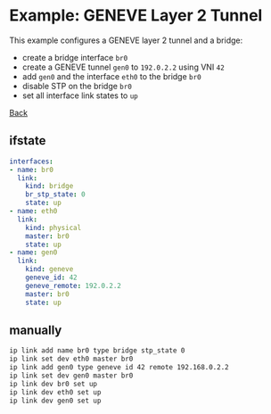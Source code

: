 # Example: GENEVE Layer 2 Tunnel

This example configures a GENEVE layer 2 tunnel and a bridge:
- create a bridge interface `br0`
- create a GENEVE tunnel `gen0` to `192.0.2.2` using VNI `42`
- add `gen0` and the interface `eth0` to the bridge `br0`
- disable STP on the bridge `br0`
- set all interface link states to `up`

[Back](../examples.md)


## ifstate

```yaml
interfaces:
- name: br0
  link:
    kind: bridge
    br_stp_state: 0
    state: up
- name: eth0
  link:
    kind: physical
    master: br0
    state: up
- name: gen0
  link:
    kind: geneve
    geneve_id: 42
    geneve_remote: 192.0.2.2
    master: br0
    state: up
```


## manually

```bash
ip link add name br0 type bridge stp_state 0
ip link set dev eth0 master br0
ip link add gen0 type geneve id 42 remote 192.168.0.2.2
ip link set dev gen0 master br0
ip link dev br0 set up
ip link dev eth0 set up
ip link dev gen0 set up
```
